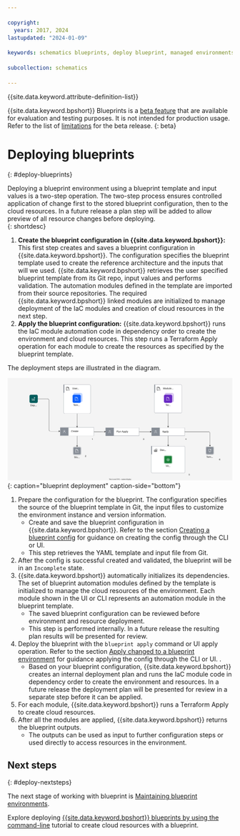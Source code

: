 ```yaml
---

copyright:
  years: 2017, 2024
lastupdated: "2024-01-09"

keywords: schematics blueprints, deploy blueprint, managed environments

subcollection: schematics

---
```


{{site.data.keyword.attribute-definition-list}}

{{site.data.keyword.bpshort}} Blueprints is a [beta feature](/docs/schematics?topic=schematics-bp-beta-limitations) that are available for evaluation and testing purposes. It is not intended for production usage. Refer to the list of [limitations](/docs/schematics?topic=schematics-bp-beta-limitations#sc-bp-beta-limitation) for the beta release.
{: beta}

# Deploying blueprints
{: #deploy-blueprints}

Deploying a blueprint environment using a blueprint template and input values is a two-step operation. The two-step process ensures controlled application of change first to the stored blueprint configuration, then to the cloud resources. In a future release a plan step will be added to allow preview of all resource changes before deploying.  
{: shortdesc} 

1. **Create the blueprint configuration in {{site.data.keyword.bpshort}}:** This first step creates and saves a blueprint configuration in {{site.data.keyword.bpshort}}. The configuration specifies the blueprint template used to create the reference architecture and the inputs that will we used. {{site.data.keyword.bpshort}} retrieves the user specified blueprint template from its Git repo, input values and performs validation. The automation modules defined in the template are imported from their source repositories. The required {{site.data.keyword.bpshort}} linked modules are initialized to manage deployment of the IaC modules and creation of cloud resources in the next step.
2. **Apply the blueprint configuration:** {{site.data.keyword.bpshort}} runs the IaC module automation code in dependency order to create the environment and cloud resources. This step runs a Terraform Apply operation for each module to create the resources as specified by the blueprint template.      

The deployment steps are illustrated in the diagram.

![blueprint deployment](/images/new/sc-bp-deploy.svg){: caption="blueprint deployment" caption-side="bottom"}

1. Prepare the configuration for the blueprint. The configuration specifies the source of the blueprint template in Git, the input files to customize the environment instance and version information.  
    - Create and save the blueprint configuration in {{site.data.keyword.bpshort}}. Refer to the section [Creating a blueprint config](/docs/schematics?topic=schematics-create-blueprint-config) for guidance on creating the config through the CLI or UI.  
    - This step retrieves the YAML template and input file from Git. 
2. After the config is successful created and validated, the blueprint will be in an `Incomplete` state.  
3. {{site.data.keyword.bpshort}} automatically initializes its dependencies. The set of blueprint automation modules defined by the template is initialized to manage the cloud resources of the environment. Each module shown in the UI or CLI represents an automation module in the blueprint template.  
   - The saved blueprint configuration can be reviewed before environment and resource deployment. 
   - This step is performed internally. In a future release the resulting plan results will be presented for review.    
4. Deploy the blueprint with the `blueprint apply` command or UI apply operation. Refer to the section [Apply changed to a blueprint environment](/docs/schematics?topic=schematics-apply-blueprint) for guidance applying the config through the CLI or UI.  . 
    - Based on your blueprint configuration, {{site.data.keyword.bpshort}} creates an internal deployment plan and runs the IaC module code in dependency order to create the environment and resources. In a future release the deployment plan will be presented for review in a separate step before it can be applied. 
5. For each module, {{site.data.keyword.bpshort}} runs a Terraform Apply to create cloud resources. 
6. After all the modules are applied, {{site.data.keyword.bpshort}} returns the blueprint outputs. 
    - The outputs can be used as input to further configuration steps or used directly to access resources in the environment.   

## Next steps
{: #deploy-nextsteps}

The next stage of working with blueprint is [Maintaining blueprint environments](/docs/schematics?topic=schematics-update-op-blueprints).

Explore deploying [{{site.data.keyword.bpshort}} blueprints by using the command-line](/docs/schematics?topic=schematics-deploy-schematics-blueprint-cli) tutorial to create cloud resources with a blueprint.
